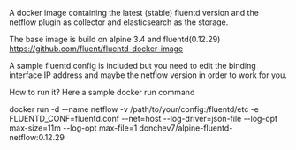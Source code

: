 A docker image containing the latest (stable) fluentd version and the netflow plugin as collector and elasticsearch as the storage.

The base image is build on alpine 3.4 and fluentd(0.12.29)
https://github.com/fluent/fluentd-docker-image

A sample fluentd config is included but you need to edit the binding interface IP address and maybe the netflow version in order to work for you.

How to run it? Here a sample docker run command

docker run -d --name netflow -v /path/to/your/config:/fluentd/etc -e FLUENTD_CONF=fluentd.conf --net=host --log-driver=json-file --log-opt max-size=11m --log-opt max-file=1 donchev7/alpine-fluentd-netflow:0.12.29
